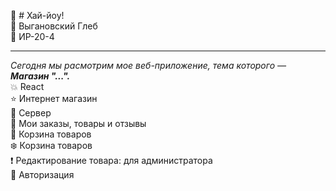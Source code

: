 :wave: # Хай-йоу!   
:boy: Выгановский Глеб  
:office: ИР-20-4
___
*Сегодня мы расмотрим мое веб-приложение, тема которого — **Магазин "...".***   
:boom: React    
:star: Интернет магазин           
:sparkling_heart: Сервер    
:pencil: Мои заказы, товары и отзывы     
:thought_balloon: Корзина товаров   
:snowflake: Корзина товаров   
:exclamation: Редактирование товара: для администратора   
:cookie: Авторизация

